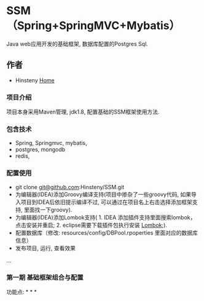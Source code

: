 # SSM （Spring+SpringMVC+Mybatis）
Java web应用开发的基础框架, 数据库配置的Postgres Sql.

## 作者
* Hinsteny [Home](https://github.com/Hinsteny)

### 项目介绍
项目本身采用Maven管理, jdk1.8, 配置基础的SSM框架使用方法.

### 包含技术
*  Spring, Springmvc, mybatis,
*  postgres, mongodb 
*  redis, 

### 配置使用
* git clone git@github.com:Hinsteny/SSM.git
* 为编辑器(IDEA)添加Groovy编译支持(项目中掺杂了一些groovy代码, 如果导入项目到IDEA后依旧提示编译不过, 可以通过在项目名上右击选择添加框架支持, 里面找一下groovy).
* 为编辑器(IDEA)添加Lombok支持( 1. IDEA 添加插件支持里面搜索lombok，点击安装并重启; 2. eclipse需要下载插件包执行安装 [Lombok](https://projectlombok.org/);).
* 配置数据库（修改: resources/config/DBPool.rpoperties 里面对应的数据库信息）
* 发布项目, 运行, 查看效果

...

### 第一期 基础框架组合与配置

功能点: 
* 
* 
* 